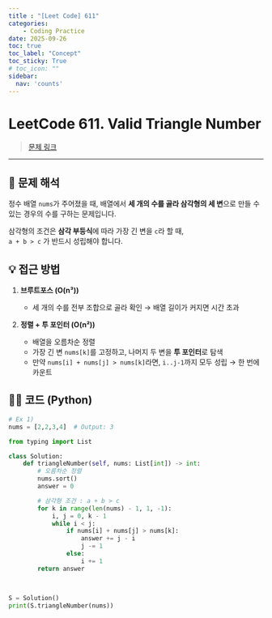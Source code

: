 ```yaml
---
title : "[Leet Code] 611"
categories:
    - Coding Practice
date: 2025-09-26
toc: true
toc_label: "Concept"
toc_sticky: True
# toc_icon: ""
sidebar:
  nav: 'counts'
---
```

# LeetCode 611. Valid Triangle Number

> [문제 링크](https://leetcode.com/problems/valid-triangle-number/description/)

---

## 📝 문제 해석
정수 배열 `nums`가 주어졌을 때, 배열에서 **세 개의 수를 골라 삼각형의 세 변**으로 만들 수 있는 경우의 수를 구하는 문제입니다.

삼각형의 조건은 **삼각 부등식**에 따라 가장 긴 변을 `c`라 할 때,  
`a + b > c` 가 반드시 성립해야 합니다.


## 💡 접근 방법
1. **브루트포스 (O(n³))**
   - 세 개의 수를 전부 조합으로 골라 확인 → 배열 길이가 커지면 시간 초과

2. **정렬 + 투 포인터 (O(n²))**
   - 배열을 오름차순 정렬
   - 가장 긴 변 `nums[k]`를 고정하고, 나머지 두 변을 **투 포인터**로 탐색
   - 만약 `nums[i] + nums[j] > nums[k]`라면, `i..j-1`까지 모두 성립 → 한 번에 카운트


## 🧑‍💻 코드 (Python)

```python
# Ex 1)
nums = [2,2,3,4]  # Output: 3

from typing import List

class Solution:
    def triangleNumber(self, nums: List[int]) -> int:
        # 오름차순 정렬
        nums.sort()
        answer = 0

        # 삼각형 조건 : a + b > c
        for k in range(len(nums) - 1, 1, -1):
            i, j = 0, k - 1
            while i < j:
                if nums[i] + nums[j] > nums[k]:
                    answer += j - i
                    j -= 1
                else:
                    i += 1
        return answer
        
        

S = Solution()
print(S.triangleNumber(nums))
```
